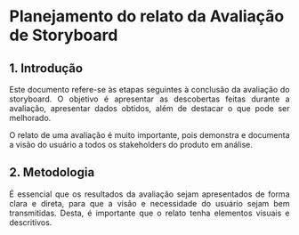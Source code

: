# Planejamento do relato da Avaliação de Storyboard

## 1. Introdução
<p align="justify">
Este documento refere-se às etapas seguintes à conclusão da avaliação do storyboard. O objetivo é apresentar as descobertas feitas durante a avaliação, apresentar dados obtidos, além de destacar o que pode ser melhorado.
</p>
<p align="justify">
O relato de uma avaliação é muito importante, pois demonstra e documenta a visão do usuário a todos os stakeholders do produto em análise.
</p>

## 2. Metodologia
<p align="justify">
É essencial que os resultados da avaliação sejam apresentados de forma clara e direta, para que a visão e necessidade do usuário sejam bem transmitidas. Desta, é importante que o relato tenha elementos visuais e descritivos.
</p>